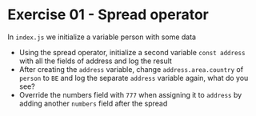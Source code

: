 # Exercise 01 - Spread operator

In `index.js` we initialize a variable person with some data

- Using the spread operator, initialize a second variable `const address` with all the fields of address and log the result
- After creating the `address` variable, change `address.area.country` of `person` to `BE` and log the separate `address` variable again, what do you see?
- Override the numbers field with `777` when assigning it to `address` by adding another `numbers` field after the spread
